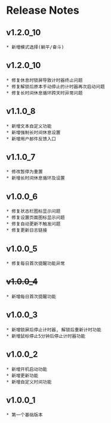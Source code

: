 # Release Notes

## v1.2.0_10

    * 新增模式选择(躺平/奋斗)

## v1.2.0_10

    * 修复休息时锁屏导致计时器终止问题
    * 修复解锁后原本手动停止的计时器再次启动问题
    * 修复长时间休息循环跨天时异常问题

## v1.1.0_8

    * 新增文本自定义功能
    * 新增强制长时间休息设置
    * 新增用户邮件反馈入口

## v1.1.0_7

    * 修改暂停为重置
    * 新增长时间休息循环及设置

## v1.0.0_6

    * 修复状态栏图标显示问题
    * 修复设置页面图标显示问题
    * 修复自动更新不触发问题
    * 修复更新日志链接

## v1.0.0_5

    * 修复每日首次提醒功能异常

## ~~v1.0.0_4~~

    * 新增每日首次提醒功能

## v1.0.0_3

    * 新增锁屏后停止计时器, 解锁后重新计时功能
    * 新增鼠标停止5分钟后停止计时器功能

## v1.0.0_2

    * 新增开机启动功能
    * 新增更新功能
    * 新增自定义时间功能

## v1.0.0_1

    * 第一个基础版本
